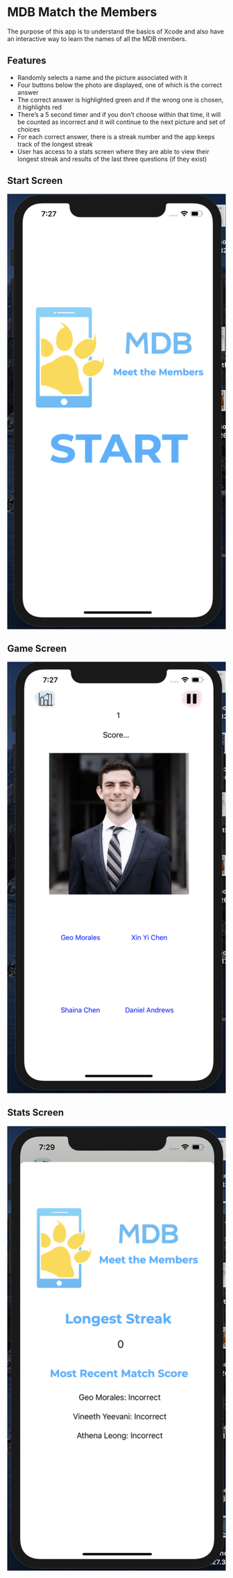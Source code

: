 # MDB Match the Members
The purpose of this app is to understand the basics of Xcode and also have an interactive way to learn the names of all the MDB members.

## Features
- Randomly selects a name and the picture associated with it
- Four buttons below the photo are displayed, one of which is the correct answer
- The correct answer is highlighted green and if the wrong one is chosen, it highlights red
- There’s a 5 second timer and if you don’t choose within that time, it will be counted as incorrect and it will continue to the next picture and set of choices
- For each correct answer, there is a streak number and the app keeps track of the longest streak
- User has access to a stats screen where they are able to view their longest streak and results of the last three questions (if they exist)


## Start Screen
![MDB Match the Members Start Screen](https://github.com/suhyangkim/Match-the-Members/blob/master/MatchTheMembers/Screen%20Shot%202020-02-07%20at%207.27.17%20PM.png)

## Game Screen
![MDB Match the Members Game Screen](https://github.com/suhyangkim/Match-the-Members/blob/master/MatchTheMembers/Screen%20Shot%202020-02-07%20at%207.27.35%20PM.png)

## Stats Screen
![MDB Match the Members Stats Screen](https://github.com/suhyangkim/Match-the-Members/blob/master/MatchTheMembers/Screen%20Shot%202020-02-07%20at%207.29.12%20PM.png)


